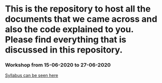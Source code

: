 # This is the repository to host all the documents that we came across and also the code explained to you. Please find everything that is discussed in this repository.

### Workshop from 15-06-2020 to 27-06-2020

[Syllabus can be seen here](/syllabus.md)
